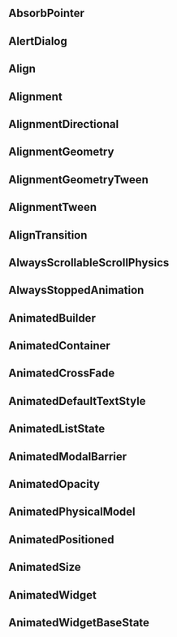 ## AbsorbPointer
## AlertDialog
## Align
## Alignment
## AlignmentDirectional
## AlignmentGeometry
## AlignmentGeometryTween
## AlignmentTween
## AlignTransition
## AlwaysScrollableScrollPhysics 
## AlwaysStoppedAnimation
## AnimatedBuilder
## AnimatedContainer
## AnimatedCrossFade
## AnimatedDefaultTextStyle
## AnimatedListState
## AnimatedModalBarrier
## AnimatedOpacity
## AnimatedPhysicalModel
## AnimatedPositioned
## AnimatedSize
## AnimatedWidget
## AnimatedWidgetBaseState